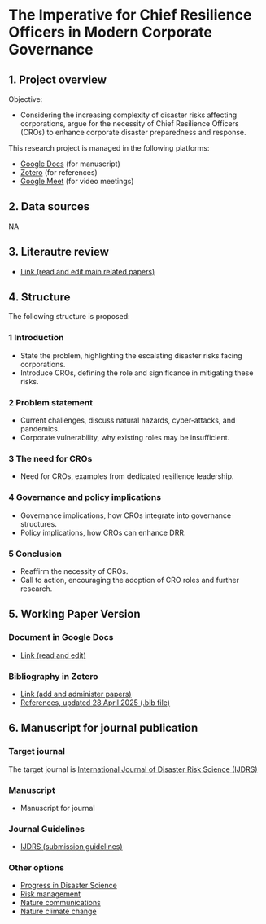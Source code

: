 # The Imperative for Chief Resilience Officers in Modern Corporate Governance

## 1. Project overview
Objective:
- Considering the increasing complexity of disaster risks affecting corporations, argue for the necessity of Chief Resilience Officers (CROs) to enhance corporate disaster preparedness and response.

This research project is managed in the following platforms:
- [Google Docs](https://docs.google.com/document/d/1W1RfKarkPBdWVro2TD5QKg3dTj3GxVH9yQ9nsY9nvos/edit?usp=sharing) (for manuscript)
- [Zotero](https://www.zotero.org/groups/5969876/resilieceofficers) (for references)
- [Google Meet](https://duo.app.goo.gl/yrH6bq5cIBhPRk6mdnObT9) (for video meetings)

## 2. Data sources
NA

## 3. Literautre review
- [Link (read and edit main related papers)](https://docs.google.com/document/d/1leGzB35xSj0mbyzThlBPkk-yJBzyKMjv3XtxPEefcqY/edit?usp=sharing)

## 4. Structure

The following structure is proposed:

### 1 Introduction
- State the problem, highlighting the escalating disaster risks facing corporations.
- Introduce CROs, defining the role and significance in mitigating these risks.

### 2 Problem statement
- Current challenges, discuss natural hazards, cyber-attacks, and pandemics.
- Corporate vulnerability, why existing roles may be insufficient.

### 3 The need for CROs
- Need for CROs, examples from dedicated resilience leadership.

### 4 Governance and policy implications
- Governance implications, how CROs integrate into governance structures.
- Policy implications, how CROs can enhance DRR.

### 5 Conclusion
- Reaffirm the necessity of CROs.
- Call to action, encouraging the adoption of CRO roles and further research.

## 5. Working Paper Version

### Document in Google Docs
- [Link (read and edit)](https://docs.google.com/document/d/1W1RfKarkPBdWVro2TD5QKg3dTj3GxVH9yQ9nsY9nvos/edit?usp=sharing)

### Bibliography in Zotero
- [Link (add and administer papers)](https://www.zotero.org/groups/5969876/resilieceofficers/collections/MBD5CC2K)
- [References, updated 28 April 2025 (.bib file)]()


## 6. Manuscript for journal publication

### Target journal
The target journal is [International Journal of Disaster Risk Science (IJDRS)](https://link.springer.com/journal/13753)

### Manuscript
- Manuscript for journal

### Journal Guidelines
- [IJDRS (submission guidelines)](https://link.springer.com/journal/13753/submission-guidelines)

### Other options
- [Progress in Disaster Science](https://www.sciencedirect.com/journal/progress-in-disaster-science)
- [Risk management](https://www.palgrave.com/gp/journal/41283?utm_source=slink&utm_medium=journal_finder)
- [Nature communications](https://www.nature.com/ncomms/)
- [Nature climate change](https://www.nature.com/nclimate/?utm_source=slink&utm_medium=journal_finder)
